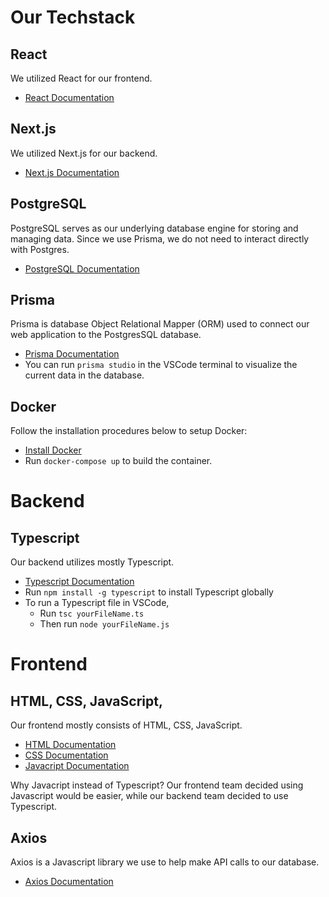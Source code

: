 # Our Techstack

## React
We utilized React for our frontend.
- [React Documentation](https://react.dev/learn)

## Next.js
We utilized Next.js for our backend.
- [Next.js Documentation](https://nextjs.org/docs)

## PostgreSQL
PostgreSQL serves as our underlying database engine for storing and managing data. Since we use Prisma, we do not need to interact directly with Postgres.
- [PostgreSQL Documentation](https://www.postgresql.org/docs/current/)

## Prisma
Prisma is database Object Relational Mapper (ORM) used to connect our web application to the PostgresSQL database.
- [Prisma Documentation](https://www.prisma.io/docs)
- You can run `prisma studio` in the VSCode terminal to visualize the current data in the database.

## Docker
Follow the installation procedures below to setup Docker:
- [Install Docker](https://www.docker.com/get-started/)
- Run `docker-compose up` to build the container.

# Backend
## Typescript
Our backend utilizes mostly Typescript. 
- [Typescript Documentation](https://www.typescriptlang.org/docs/)
- Run `npm install -g typescript` to install Typescript globally
- To run a Typescript file in VSCode, 
    - Run `tsc yourFileName.ts`
    - Then run `node yourFileName.js`

# Frontend
## HTML, CSS, JavaScript,
Our frontend mostly consists of HTML, CSS, JavaScript. 
- [HTML Documentation](https://developer.mozilla.org/en-US/docs/Web/HTML)
- [CSS Documentation](https://developer.mozilla.org/en-US/docs/Web/CSS)
- [Javacript Documentation](https://developer.mozilla.org/en-US/docs/Web/JavaScript)

Why Javacript instead of Typescript?
Our frontend team decided using Javascript would be easier, while our backend team decided to use Typescript.

## Axios
Axios is a Javascript library we use to help make API calls to our database.
- [Axios Documentation](https://axios-http.com/docs/intro)